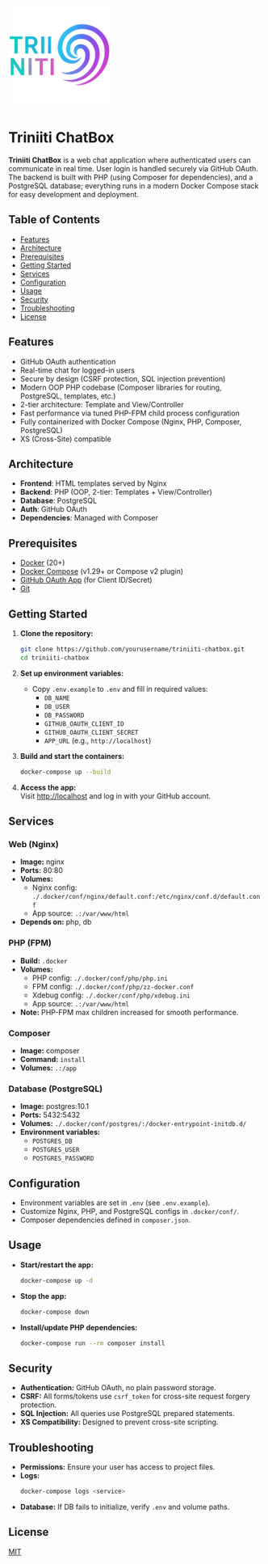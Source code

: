 <img src="public/assets/img/logo_light.png" alt="Project Logo" width="200"/>


# Triniiti ChatBox

**Triniiti ChatBox** is a web chat application where authenticated users can communicate in real time. User login is handled securely via GitHub OAuth. The backend is built with PHP (using Composer for dependencies), and a PostgreSQL database; everything runs in a modern Docker Compose stack for easy development and deployment.

## Table of Contents

- [Features](#features)
- [Architecture](#architecture)
- [Prerequisites](#prerequisites)
- [Getting Started](#getting-started)
- [Services](#services)
- [Configuration](#configuration)
- [Usage](#usage)
- [Security](#security)
- [Troubleshooting](#troubleshooting)
- [License](#license)

## Features

- GitHub OAuth authentication
- Real-time chat for logged-in users
- Secure by design (CSRF protection, SQL injection prevention)
- Modern OOP PHP codebase (Composer libraries for routing, PostgreSQL, templates, etc.)
- 2-tier architecture: Template and View/Controller
- Fast performance via tuned PHP-FPM child process configuration
- Fully containerized with Docker Compose (Nginx, PHP, Composer, PostgreSQL)
- XS (Cross-Site) compatible

## Architecture

- **Frontend**: HTML templates served by Nginx
- **Backend**: PHP (OOP, 2-tier: Templates + View/Controller)
- **Database**: PostgreSQL
- **Auth**: GitHub OAuth
- **Dependencies**: Managed with Composer

## Prerequisites

- [Docker](https://docs.docker.com/get-docker/) (20+)
- [Docker Compose](https://docs.docker.com/compose/) (v1.29+ or Compose v2 plugin)
- [GitHub OAuth App](https://docs.github.com/en/developers/apps/building-oauth-apps/creating-an-oauth-app) (for Client ID/Secret)
- [Git](https://git-scm.com/)

## Getting Started

1. **Clone the repository:**

   ```sh
   git clone https://github.com/yourusername/triniiti-chatbox.git
   cd triniiti-chatbox
   ```

2. **Set up environment variables:**

   - Copy `.env.example` to `.env` and fill in required values:
     - `DB_NAME`
     - `DB_USER`
     - `DB_PASSWORD`
     - `GITHUB_OAUTH_CLIENT_ID`
     - `GITHUB_OAUTH_CLIENT_SECRET`
     - `APP_URL` (e.g., `http://localhost`)

3. **Build and start the containers:**

   ```sh
   docker-compose up --build
   ```

4. **Access the app:**  
   Visit [http://localhost](http://localhost) and log in with your GitHub account.

## Services

### Web (Nginx)

- **Image:** nginx
- **Ports:** 80:80
- **Volumes:**
  - Nginx config: `./.docker/conf/nginx/default.conf:/etc/nginx/conf.d/default.conf`
  - App source: `.:/var/www/html`
- **Depends on:** php, db

### PHP (FPM)

- **Build:** `.docker`
- **Volumes:**
  - PHP config: `./.docker/conf/php/php.ini`
  - FPM config: `./.docker/conf/php/zz-docker.conf`
  - Xdebug config: `./.docker/conf/php/xdebug.ini`
  - App source: `.:/var/www/html`
- **Note:** PHP-FPM max children increased for smooth performance.

### Composer

- **Image:** composer
- **Command:** `install`
- **Volumes:** `.:/app`

### Database (PostgreSQL)

- **Image:** postgres:10.1
- **Ports:** 5432:5432
- **Volumes:** `./.docker/conf/postgres/:/docker-entrypoint-initdb.d/`
- **Environment variables:**
  - `POSTGRES_DB`
  - `POSTGRES_USER`
  - `POSTGRES_PASSWORD`

## Configuration

- Environment variables are set in `.env` (see `.env.example`).
- Customize Nginx, PHP, and PostgreSQL configs in `.docker/conf/`.
- Composer dependencies defined in `composer.json`.

## Usage

- **Start/restart the app:**
  ```sh
  docker-compose up -d
  ```
- **Stop the app:**
  ```sh
  docker-compose down
  ```
- **Install/update PHP dependencies:**
  ```sh
  docker-compose run --rm composer install
  ```

## Security

- **Authentication:** GitHub OAuth, no plain password storage.
- **CSRF:** All forms/tokens use `csrf_token` for cross-site request forgery protection.
- **SQL Injection:** All queries use PostgreSQL prepared statements.
- **XS Compatibility:** Designed to prevent cross-site scripting.

## Troubleshooting

- **Permissions:** Ensure your user has access to project files.
- **Logs:**
  ```sh
  docker-compose logs <service>
  ```
- **Database:** If DB fails to initialize, verify `.env` and volume paths.

## License

[MIT](LICENSE)
